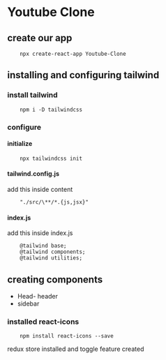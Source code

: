# Youtube Clone

## create our app

        npx create-react-app Youtube-Clone

## installing and configuring tailwind

### install tailwind

        npm i -D tailwindcss

### configure

#### initialize

        npx tailwindcss init

#### tailwind.config.js

add this inside content

        "./src/\**/*.{js,jsx}"

#### index.js

add this inside index.js

        @tailwind base;
        @tailwind components;
        @tailwind utilities;

## creating components

- Head- header
- sidebar

### installed react-icons

        npm install react-icons --save

redux store installed and toggle feature created
